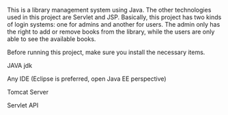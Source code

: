 This is a library management system using Java. The other technologies used in this project are Servlet and JSP. Basically, this project has two kinds of login systems: one for admins and another for users. The admin only has the right to add or remove books from the library, while the users are only able to see the available books. 

Before running this project, make sure you install the necessary items. 

JAVA jdk

Any IDE (Eclipse is preferred, open Java EE perspective) 

Tomcat Server

Servlet API

